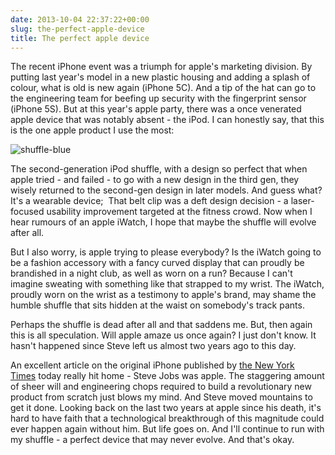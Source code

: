 ```yaml
---
date: 2013-10-04 22:37:22+00:00
slug: the-perfect-apple-device
title: The perfect apple device
---
```


The recent iPhone event was a triumph for apple's marketing division. By putting last year's model in a new plastic housing and adding a splash of colour, what is old is new again (iPhone 5C). And a tip of the hat can go to the engineering team for beefing up security with the fingerprint sensor (iPhone 5S). But at this year's apple party, there was a once venerated apple device that was notably absent - the iPod. I can honestly say, that this is the one apple product I use the most:


![shuffle-blue](http://wordbit.com/wp-content/uploads/2013/10/shuffle-blue-300x199.jpg)


The second-generation iPod shuffle, with a design so perfect that when apple tried - and failed - to go with a new design in the third gen, they wisely returned to the second-gen design in later models. And guess what? It's a wearable device;  That belt clip was a deft design decision - a laser-focused usability improvement targeted at the fitness crowd. Now when I hear rumours of an apple iWatch, I hope that maybe the shuffle will evolve after all.

But I also worry, is apple trying to please everybody? Is the iWatch going to be a fashion accessory with a fancy curved display that can proudly be brandished in a night club, as well as worn on a run? Because I can't imagine sweating with something like that strapped to my wrist. The iWatch, proudly worn on the wrist as a testimony to apple's brand, may shame the humble shuffle that sits hidden at the waist on somebody's track pants.

Perhaps the shuffle is dead after all and that saddens me. But, then again this is all speculation. Will apple amaze us once again? I just don't know. It hasn't happened since Steve left us almost two years ago to this day.

An excellent article on the original iPhone published by [the New York Times](http://www.nytimes.com/2013/10/06/magazine/and-then-steve-said-let-there-be-an-iphone.html) today really hit home - Steve Jobs was apple. The staggering amount of sheer will and engineering chops required to build a revolutionary new product from scratch just blows my mind. And Steve moved mountains to get it done. Looking back on the last two years at apple since his death, it's hard to have faith that a technological breakthrough of this magnitude could ever happen again without him. But life goes on. And I'll continue to run with my shuffle - a perfect device that may never evolve. And that's okay.

